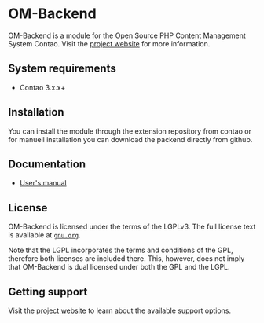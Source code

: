 OM-Backend
======================

OM-Backend is a module for the Open Source PHP Content Management System Contao.
Visit the [project website][1] for more information.


System requirements
-------------------

 * Contao 3.x.x+


Installation
------------

You can install the module through the extension repository from contao or for manuell installation you can download the packend directly from github.


Documentation
-------------

 * [User's manual][1]


License
-------

OM-Backend is licensed under the terms of the LGPLv3. The full license text is
available at [`gnu.org`][2].

Note that the LGPL incorporates the terms and conditions of the GPL, therefore
both licenses are included there. This, however, does not imply that OM-Backend is
dual licensed under both the GPL and the LGPL.


Getting support
---------------

Visit the [project website][1] to learn about the available support options.


[1]: http://www.omos.de/om-backend.html
[2]: http://www.gnu.org/licenses/lgpl-3.0.de.html